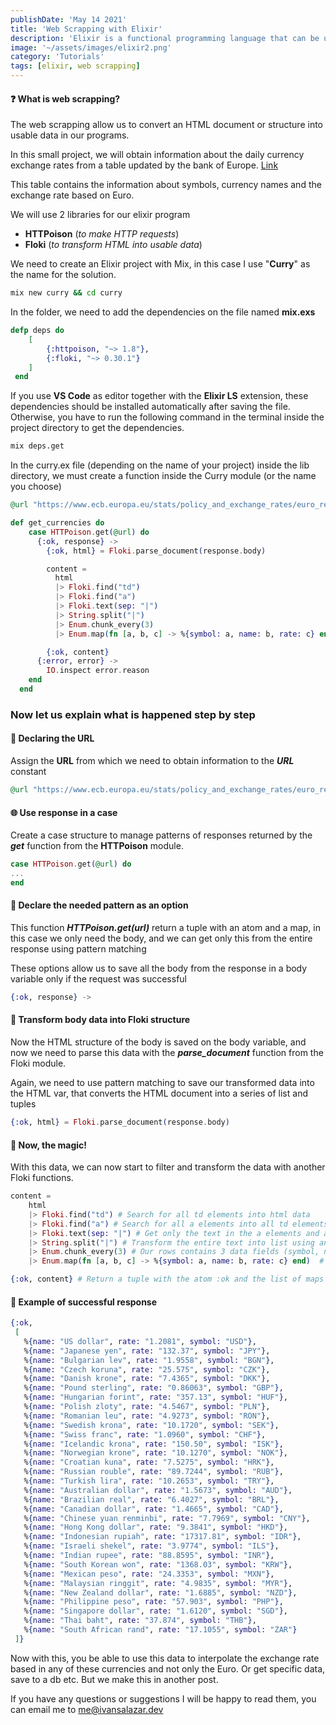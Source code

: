 ```yaml
---
publishDate: 'May 14 2021'
title: 'Web Scrapping with Elixir'
description: 'Elixir is a functional programming language that can be used to extract data from an HTML document or web page through web scrapping. This tutorial will guide you through the process of using the HTTPoison and Floki libraries to make an HTTP request and parse the HTML data, respectively, in order to obtain and return specific information from the web page.'
image: '~/assets/images/elixir2.png'
category: 'Tutorials'
tags: [elixir, web scrapping]
---
```


#### ❓ What is web scrapping?


The web scrapping allow us to convert an HTML document or structure into usable data in our programs.

In this small project, we will obtain information about the daily currency exchange rates from a table updated by the bank of Europe. [Link](https://www.ecb.europa.eu/stats/policy_and_exchange_rates/euro_reference_exchange_rates/html/index.en.html)

This table contains the information about symbols, currency names and the exchange rate based on Euro.

We will use 2 libraries for our elixir program

- **HTTPoison** (_to make HTTP requests_)
- **Floki** (_to transform HTML into usable data_)

We need to create an Elixir project with Mix, in this case I use "**Curry**" as the name for the solution.

```bash
mix new curry && cd curry
```

In the folder, we need to add the dependencies on the file named **mix.exs**

```elixir
defp deps do
    [
        {:httpoison, "~> 1.8"},
        {:floki, "~> 0.30.1"}
    ]
 end
```

If you use **VS Code** as editor together with the **Elixir LS** extension, these dependencies should be installed automatically after saving the file. Otherwise, you have to run the following command in the terminal inside the project directory to get the dependencies.

```bash
mix deps.get
```

In the curry.ex file (depending on the name of your project) inside the lib directory, we must create a function inside the Curry module (or the name you choose)

```elixir
@url "https://www.ecb.europa.eu/stats/policy_and_exchange_rates/euro_reference_exchange_rates/html/index.en.html"

def get_currencies do
    case HTTPoison.get(@url) do
      {:ok, response} ->
        {:ok, html} = Floki.parse_document(response.body)

        content =
          html
          |> Floki.find("td")
          |> Floki.find("a")
          |> Floki.text(sep: "|")
          |> String.split("|")
          |> Enum.chunk_every(3)
          |> Enum.map(fn [a, b, c] -> %{symbol: a, name: b, rate: c} end)

        {:ok, content}
      {:error, error} ->
        IO.inspect error.reason
    end
  end
```

### Now let us explain what is happened step by step

#### 🔗 Declaring the URL

Assign the **URL** from which we need to obtain information to the ***URL*** constant

```elixir
@url "https://www.ecb.europa.eu/stats/policy_and_exchange_rates/euro_reference_exchange_rates/html/index.en.html"
```

#### 🌐 Use response in a case

Create a case structure to manage patterns of responses returned by the ***get*** function from the **HTTPoison** module.

```elixir
case HTTPoison.get(@url) do
...
end
```

#### 🌚 Declare the needed pattern as an option

This function **_HTTPoison.get(url)_** return a tuple with an atom and a map, in this case we only need the body, and we can get only this from the entire response using pattern matching

These options allow us to save all the body from the response in a body variable only if the request was successful

```elixir
{:ok, response} ->
```
#### 🌝 Transform body data into Floki structure

Now the HTML structure of the body is saved on the body variable, and now we need to parse this data with the ***parse_document*** function from the Floki module.

Again, we need to use pattern matching to save our transformed data into the HTML var, that converts the HTML document into a series of list and tuples 

```elixir
{:ok, html} = Floki.parse_document(response.body)
```

#### 🔮 Now, the magic!

With this data, we can now start to filter and transform the data with another Floki functions.


```elixir
content =
    html
    |> Floki.find("td") # Search for all td elements into html data
    |> Floki.find("a") # Search for all a elements into all td elements finded previously
    |> Floki.text(sep: "|") # Get only the text in the a elements and add | character as separator between all occurrences.
    |> String.split("|") # Transform the entire text into list using and deleting the separator character from previous function.
    |> Enum.chunk_every(3) # Our rows contains 3 data fields (symbol, name, rate) so split the list into sublists of 3 elements
    |> Enum.map(fn [a, b, c] -> %{symbol: a, name: b, rate: c} end)  # Transform the list of lists into a list of maps.

{:ok, content} # Return a tuple with the atom :ok and the list of maps
```

#### 📄 Example of successful response

```elixir
{:ok,
 [
   %{name: "US dollar", rate: "1.2081", symbol: "USD"},
   %{name: "Japanese yen", rate: "132.37", symbol: "JPY"},
   %{name: "Bulgarian lev", rate: "1.9558", symbol: "BGN"},
   %{name: "Czech koruna", rate: "25.575", symbol: "CZK"},
   %{name: "Danish krone", rate: "7.4365", symbol: "DKK"},
   %{name: "Pound sterling", rate: "0.86063", symbol: "GBP"},
   %{name: "Hungarian forint", rate: "357.13", symbol: "HUF"},
   %{name: "Polish zloty", rate: "4.5467", symbol: "PLN"},
   %{name: "Romanian leu", rate: "4.9273", symbol: "RON"},
   %{name: "Swedish krona", rate: "10.1720", symbol: "SEK"},
   %{name: "Swiss franc", rate: "1.0960", symbol: "CHF"},
   %{name: "Icelandic krona", rate: "150.50", symbol: "ISK"},
   %{name: "Norwegian krone", rate: "10.1270", symbol: "NOK"},
   %{name: "Croatian kuna", rate: "7.5275", symbol: "HRK"},
   %{name: "Russian rouble", rate: "89.7244", symbol: "RUB"},
   %{name: "Turkish lira", rate: "10.2653", symbol: "TRY"},
   %{name: "Australian dollar", rate: "1.5673", symbol: "AUD"},
   %{name: "Brazilian real", rate: "6.4027", symbol: "BRL"},
   %{name: "Canadian dollar", rate: "1.4665", symbol: "CAD"},
   %{name: "Chinese yuan renminbi", rate: "7.7969", symbol: "CNY"},
   %{name: "Hong Kong dollar", rate: "9.3841", symbol: "HKD"},
   %{name: "Indonesian rupiah", rate: "17317.81", symbol: "IDR"},
   %{name: "Israeli shekel", rate: "3.9774", symbol: "ILS"},
   %{name: "Indian rupee", rate: "88.8595", symbol: "INR"},
   %{name: "South Korean won", rate: "1368.03", symbol: "KRW"},
   %{name: "Mexican peso", rate: "24.3353", symbol: "MXN"},
   %{name: "Malaysian ringgit", rate: "4.9835", symbol: "MYR"},
   %{name: "New Zealand dollar", rate: "1.6885", symbol: "NZD"}, 
   %{name: "Philippine peso", rate: "57.903", symbol: "PHP"},
   %{name: "Singapore dollar", rate: "1.6120", symbol: "SGD"},
   %{name: "Thai baht", rate: "37.874", symbol: "THB"},
   %{name: "South African rand", rate: "17.1055", symbol: "ZAR"}
 ]}
```

Now with this, you be able to use this data to interpolate the exchange rate based in any of these currencies and not only the Euro. Or get specific data, save to a db etc. But we make this in another post.

If you have any questions or suggestions I will be happy to read them, you can email me to [me@ivansalazar.dev](mailto:me@ivansalazar.dev)
